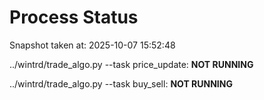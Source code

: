 # Process Status

Snapshot taken at: 2025-10-07 15:52:48

../wintrd/trade_algo.py --task price_update: **NOT RUNNING**

../wintrd/trade_algo.py --task buy_sell: **NOT RUNNING**

